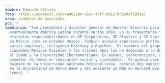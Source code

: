```yaml
---
nombre: Edmundo Vallejo
foto: https://ucarecdn.com/4a402284-18e7-47f7-9012-bdb248f59d1a/
area: asamblea de asociados
pos: 7
semblanza: "Fue presidente y director general de General Electric para México y
  eventualmente América Latina durante varios años. En su trayectoria tuvo
  distintas responsabilidades en GE Corporativo, GE Plastics y GE Capital, tanto
  en México como en Estados Unidos. También acumuló experiencia profesional en
  varias empresas, incluyendo McKinsey y Raychem.  Es miembro del grupo
  ciudadano Méxicos Posibles y los últimos años los ha dedicado a la docencia en
  el Ipade y la Universidad Iberoamericana. Es asesor, conferencista, autor y
  promotor de temas en innovación social y ciudadanía.  Se graduó como Ingeniero
  Químico de la Universidad Autónoma Metropolitana, estudió dos maestrías, una
  en la Universidad de Notre Dame y más adelante un MBA en Harvard Business
  School. "
---
```

